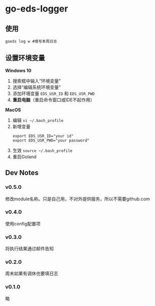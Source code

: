 # go-eds-logger

## 使用
```shell
goeds log w #填写本周日志
```
## 设置环境变量
**Windows 10**
1. 搜索框中输入“环境变量”
2. 选择“编辑系统环境变量”
3. 添加环境变量 `EDS_USR_ID` 和 `EDS_USR_PWD`
4. **重启电脑**（重启命令窗口或IDE不起作用）

**MacOS**
1. 编辑 `vi ~/.bash_profile`
2. 新增变量
   ```
   export EDS_USR_ID="your id"
   export EDS_USR_PWD="your password"
   ```
3. 生效 `source ~/.bash_profile`
4. 重启Goland

## Dev Notes
### v0.5.0
修改module名称。只是自己用，不对外提供服务，所以不需要github.com
### v0.4.0
使用config配置项
### v0.3.0
将执行结果通过邮件告知
### v0.2.0
周末如果有调休也要填日志
### v0.1.0
略